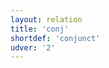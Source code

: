 ```yaml
---
layout: relation
title: 'conj'
shortdef: 'conjunct'
udver: '2'
---
```

<!-- Interlanguage links updated Út zář 29 20:43:14 CEST 2020 -->
